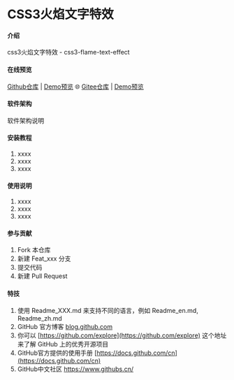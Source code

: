# CSS3火焰文字特效

#### 介绍

css3火焰文字特效 - css3-flame-text-effect

#### 在线预览

[Github仓库](https://github.com/sunyctf/css-effects) | [Demo预览](https://sunyctf.github.io/css-effects/other/css3火焰文字特效/index.html) 🌐 [Gitee仓库](https://gitee.com/sunyctf/css-effects) | [Demo预览](https://sunyctf.gitee.io/css-effects/other/css3火焰文字特效/index.html)

#### 软件架构

软件架构说明


#### 安装教程

1.  xxxx
2.  xxxx
3.  xxxx

#### 使用说明

1.  xxxx
2.  xxxx
3.  xxxx

#### 参与贡献

1.  Fork 本仓库
2.  新建 Feat_xxx 分支
3.  提交代码
4.  新建 Pull Request


#### 特技

1.  使用 Readme\_XXX.md 来支持不同的语言，例如 Readme\_en.md, Readme\_zh.md
2.  GitHub 官方博客 [blog.github.com](https://github.blog)
3.  你可以 [https://github.com/explore](https://github.com/explore) 这个地址来了解 GitHub 上的优秀开源项目
4.  GitHub官方提供的使用手册 [https://docs.github.com/cn](https://docs.github.com/cn)
5.  GitHub中文社区 https://www.githubs.cn/